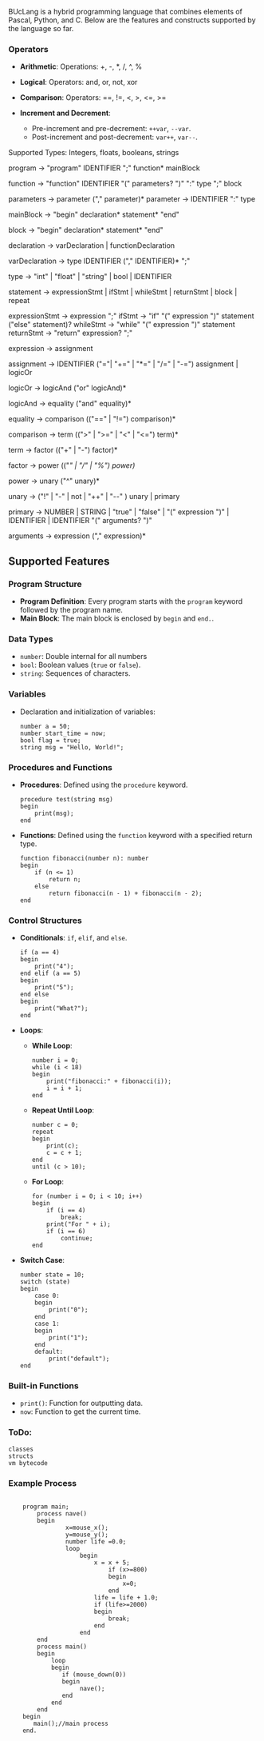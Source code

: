BUcLang is a hybrid programming language that combines elements of Pascal, Python, and C. Below are the features and constructs supported by the language so far.


### Operators

- **Arithmetic**: Operations: +, -, *, /, ^, %
- **Logical**: Operators: and, or, not, xor
- **Comparison**: Operators: ==, !=, <, >, <=, >=

- **Increment and Decrement**:
  - Pre-increment and pre-decrement: `++var`, `--var`.
  - Post-increment and post-decrement: `var++`, `var--`.



Supported Types: Integers, floats, booleans, strings

program         → "program" IDENTIFIER ";" function* mainBlock

function        → "function" IDENTIFIER "(" parameters? ")" ":" type ";" block

parameters      → parameter ("," parameter)*
parameter       → IDENTIFIER ":" type

mainBlock       → "begin" declaration* statement* "end"

block           → "begin" declaration* statement* "end"

declaration     → varDeclaration
                | functionDeclaration

varDeclaration  → type IDENTIFIER ("," IDENTIFIER)* ";"

type            → "int" | "float" | "string" | bool | IDENTIFIER

statement       → expressionStmt
                | ifStmt
                | whileStmt
                | returnStmt
                | block
                | repeat


expressionStmt  → expression ";"
ifStmt          → "if" "(" expression ")" statement ("else" statement)?
whileStmt       → "while" "(" expression ")" statement
returnStmt      → "return" expression? ";"

expression      → assignment

assignment      → IDENTIFIER ("="| "+=" | "*=" | "/=" | "-=") assignment
                | logicOr

logicOr         → logicAnd ("or" logicAnd)*

logicAnd        → equality ("and" equality)*

equality        → comparison (("==" | "!=") comparison)*

comparison      → term ((">" | ">=" | "<" | "<=") term)*

term            → factor (("+" | "-") factor)*

factor          → power (("*" | "/" | "%") power)*

power           → unary ("^" unary)*

unary           → ("!" | "-" | not | "++" | "--" ) unary
                | primary

primary         → NUMBER | STRING | "true" | "false" | "(" expression ")"
                | IDENTIFIER
                | IDENTIFIER "(" arguments? ")"

arguments       → expression ("," expression)*


## Supported Features

### Program Structure

- **Program Definition**: Every program starts with the `program` keyword followed by the program name.
- **Main Block**: The main block is enclosed by `begin` and `end.`.

### Data Types

- `number`:  Double internal for all numbers
- `bool`: Boolean values (`true` or `false`).
- `string`: Sequences of characters.

### Variables

- Declaration and initialization of variables:
  ```plaintext
  number a = 50;
  number start_time = now;
  bool flag = true;
  string msg = "Hello, World!";
  ```

### Procedures and Functions

- **Procedures**: Defined using the `procedure` keyword.
  ```plaintext
  procedure test(string msg)
  begin
      print(msg);
  end
  ```
- **Functions**: Defined using the `function` keyword with a specified return type.
  ```plaintext
  function fibonacci(number n): number
  begin
      if (n <= 1)
          return n;
      else
          return fibonacci(n - 1) + fibonacci(n - 2);
  end
  ```

### Control Structures

- **Conditionals**: `if`, `elif`, and `else`.
  ```plaintext
  if (a == 4)
  begin
      print("4");
  end elif (a == 5)
  begin
      print("5");
  end else
  begin
      print("What?");
  end
  ```

- **Loops**:
  - **While Loop**:
    ```plaintext
    number i = 0;
    while (i < 18)
    begin
        print("fibonacci:" + fibonacci(i));
        i = i + 1;
    end
    ```
  - **Repeat Until Loop**:
    ```plaintext
    number c = 0;
    repeat
    begin
        print(c);
        c = c + 1;
    end
    until (c > 10);
    ```
  - **For Loop**:
    ```plaintext
    for (number i = 0; i < 10; i++)
    begin
        if (i == 4)
            break;
        print("For " + i);
        if (i == 6)
            continue;
    end
    ```

- **Switch Case**:
  ```plaintext
  number state = 10;
  switch (state)
  begin
      case 0:
      begin
          print("0");
      end
      case 1:
      begin
          print("1");
      end
      default:
          print("default");
  end
  ```

### Built-in Functions

- `print()`: Function for outputting data.
- `now`: Function to get the current time.


### ToDo:
    classes
    structs
    vm bytecode

### Example Process

```plaintext

    program main;
        process nave()
        begin
                x=mouse_x();
                y=mouse_y();
                number life =0.0;
                loop
                    begin 
                        x = x + 5;
                            if (x>=800)
                            begin 
                                x=0;
                            end
                        life = life + 1.0;
                        if (life>=2000)
                        begin
                            break;
                        end
                    end 
        end
        process main()
        begin 
            loop 
            begin 
               if (mouse_down(0))
               begin
                    nave();
               end
            end
        end
    begin
       main();//main process 
    end.
```    